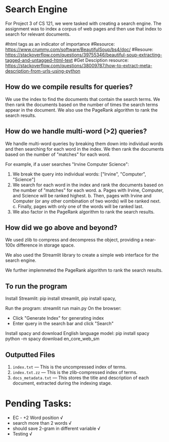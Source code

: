 # Search Engine

For Project 3 of CS 121, we were tasked with creating a search engine. The assignment was to index a corpus of web pages and then use that index to search for relevant documents.

#html tags as an indicator of importance
#Resource: https://www.crummy.com/software/BeautifulSoup/bs4/doc/
#Resoure: https://stackoverflow.com/questions/39755346/beautiful-soup-extracting-tagged-and-untagged-html-text
#Get Desciption resource: https://stackoverflow.com/questions/38009787/how-to-extract-meta-description-from-urls-using-python

## How do we compile results for queries?

We use the index to find the documents that contain the search terms. We then rank the documents based on the number of times the search terms appear in the document. We also use the PageRank algorithm to rank the search results.

## How do we handle multi-word (>2) queries?

We handle multi-word queries by breaking them down into individual words and then searching for each word in the index. We then rank the documents based on the number of "matches" for each word.

For example, if a user searches "Irvine Computer Science":

1. We break the query into individual words: ["Irvine", "Computer", "Science"]
2. We search for each word in the index and rank the documents based on the number of "matches" for each word.
   a. Pages with Irvine, Computer, and Science will be ranked highest.
   b. Then, pages with Irvine and Computer (or any other combination of two words) will be ranked next.
   c. Finally, pages with only one of the words will be ranked last.
3. We also factor in the PageRank algorithm to rank the search results.

## How did we go above and beyond?

We used zlib to compress and decompress the object, providing a near-100x difference in storage space.

We also used the Streamlit library to create a simple web interface for the search engine.

We further implemneted the PageRank algorithm to rank the search results.

## To run the program

Install Streamlit: pip install streamlit, pip install spacy,

Run the program: streamlit run main.py
On the browser:

- Click "Generate Index" for generating index
- Enter query in the search bar and click "Search"

Install spacy and download English language model:
pip install spacy
python -m spacy download en_core_web_sm

## Outputted Files

1. `index.txt` — This is the uncompressed index of terms.
2. `index.txt.zz` — This is the zlib-compressed index of terms.
3. `docs_metadata.txt` — This stores the title and description of each document, extracted during the indexing stage.

# Pending Tasks:

- EC - +2 Word position √
- search more than 2 words √
- should save 2-gram in different variable √
- Testing √
